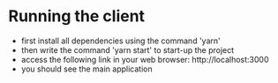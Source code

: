 # Running the client

- first install all dependencies using the command 'yarn'
- then write the command 'yarn start' to start-up the project
- access the following link in your web browser: http://localhost:3000
- you should see the main application
